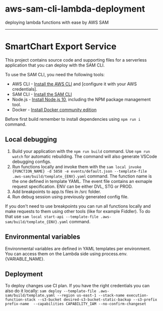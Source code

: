 # aws-sam-cli-lambda-deployment
deploying lambda functions with ease by AWS SAM

---

# SmartChart Export Service

This project contains source code and supporting files for a serverless application that you can deploy with the SAM CLI.

To use the SAM CLI, you need the following tools:

* AWS CLI - [Install the AWS CLI](https://docs.aws.amazon.com/cli/latest/userguide/cli-chap-install.html) and [configure it with your AWS credentials].
* SAM CLI - [Install the SAM CLI](https://docs.aws.amazon.com/serverless-application-model/latest/developerguide/serverless-sam-cli-install.html)
* Node.js - [Install Node.js 10](https://nodejs.org/en/), including the NPM package management tool.
* Docker - [Install Docker community edition](https://hub.docker.com/search/?type=edition&offering=community)

Before first build remember to install dependencies using `npm run i` command.

## Local debugging

1. Build your application with the `npm run build` command. Use `npm run watch` for automatic rebuilding. The command will also generate VSCode debugging configs.
2. Run functions locally and invoke them with the `sam local invoke {FUNCTION_NAME} -d 5858 -e events/default.json --template-file .aws-sam/build/template_{ENV}.yaml` command.
   The function name is the one defined in template YAML. The event file contains an exmaple request specification. ENV can be either DVL, STG or PROD.
3. Add breakpoints to app.ts files in /src folder.
4. Run debug session using previously generated config file.

If you don't need to use breakpoints you can run all functions locally and make requests to them using other tools (like for example Fiddler).
To do that use `sam local start-api --template-file .aws-sam/build/template_{ENV}.yaml` command.

## Environmental variables

Environmental variables are defined in YAML templates per environment. You can access them on the Lambda side using process.env.{VARIABLE_NAME}.

## Deployment

To deploy changes use CI plan. If you have the right credentials you can also do it locally:
`sam deploy --template-file .aws-sam/build/template.yaml --region us-east-1 --stack-name execution-function-stack --s3-bucket desired-s3-bucket-static-backup --s3-prefix prefix-name  --capabilities CAPABILITY_IAM --no-confirm-changeset`